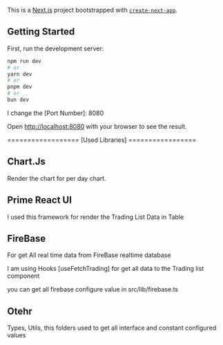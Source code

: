 This is a [Next.js](https://nextjs.org) project bootstrapped with [`create-next-app`](https://nextjs.org/docs/pages/api-reference/create-next-app).

## Getting Started

First, run the development server:

```bash
npm run dev
# or
yarn dev
# or
pnpm dev
# or
bun dev
```

I change the [Port Number]: 8080

Open [http://localhost:8080](http://localhost:8080) with your browser to see the result.

 ================== [Used Libraries] =================

## Chart.Js

Render the chart for per day chart.

## Prime React UI

I used this framework for render the Trading List Data in Table 

## FireBase 

For get All real time data from FireBase realtime database

I am using Hooks [useFetchTrading] for get all data to the Trading list component 

you can get all firebase configure value in src/lib/firebase.ts

## Otehr

Types, Utils, this folders used to get all interface and constant configured values

